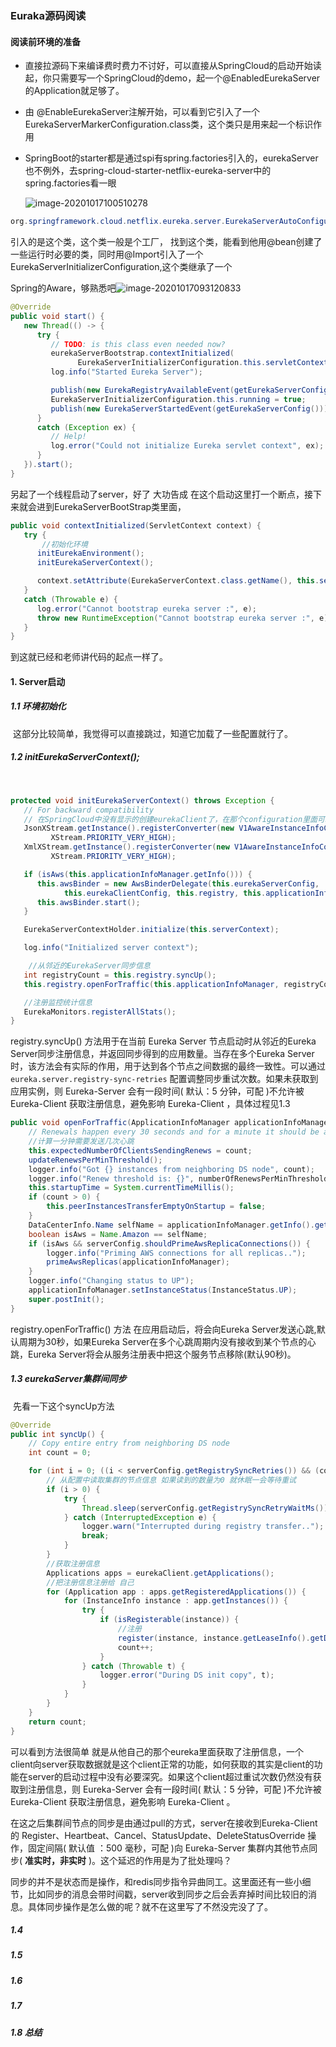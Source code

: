 ### Euraka源码阅读 

#### 阅读前环境的准备

- 直接拉源码下来编译费时费力不讨好，可以直接从SpringCloud的启动开始读起，你只需要写一个SpringCloud的demo，起一个@EnabledEurekaServer的Application就足够了。

- 由 @EnableEurekaServer注解开始，可以看到它引入了一个EurekaServerMarkerConfiguration.class类，这个类只是用来起一个标识作用

- SpringBoot的starter都是通过spi有spring.factories引入的，eurekaServer也不例外，去spring-cloud-starter-netflix-eureka-server中的spring.factories看一眼

  ![image-20201017100510278](.\img\image-20201017100510278.png)

```java
org.springframework.cloud.netflix.eureka.server.EurekaServerAutoConfiguration
```

引入的是这个类，这个类一般是个工厂， 找到这个类，能看到他用@bean创建了一些运行时必要的类，同时用@Import引入了一个EurekaServerInitializerConfiguration,这个类继承了一个

Spring的Aware，够熟悉吧![image-20201017093120833](.\img\image-20201017093120833.png)

```java
@Override
public void start() {
   new Thread(() -> {
      try {
         // TODO: is this class even needed now?
         eurekaServerBootstrap.contextInitialized(
               EurekaServerInitializerConfiguration.this.servletContext);
         log.info("Started Eureka Server");

         publish(new EurekaRegistryAvailableEvent(getEurekaServerConfig()));
         EurekaServerInitializerConfiguration.this.running = true;
         publish(new EurekaServerStartedEvent(getEurekaServerConfig()));
      }
      catch (Exception ex) {
         // Help!
         log.error("Could not initialize Eureka servlet context", ex);
      }
   }).start();
}
```

另起了一个线程启动了server，好了 大功告成 在这个启动这里打一个断点，接下来就会进到EurekaServerBootStrap类里面，

```java
public void contextInitialized(ServletContext context) {
   try {
       //初始化环境
      initEurekaEnvironment();
      initEurekaServerContext();

      context.setAttribute(EurekaServerContext.class.getName(), this.serverContext);
   }
   catch (Throwable e) {
      log.error("Cannot bootstrap eureka server :", e);
      throw new RuntimeException("Cannot bootstrap eureka server :", e);
   }
}
```

到这就已经和老师讲代码的起点一样了。

#### 1. Server启动

##### 1.1 环境初始化

​	这部分比较简单，我觉得可以直接跳过，知道它加载了一些配置就行了。

##### 1.2  initEurekaServerContext(); 

​	

```java
protected void initEurekaServerContext() throws Exception {
   // For backward compatibility
   // 在SpringCloud中没有显示的创建eurekaClient了，在那个configuration里面可以看到AutoWired了一个
   JsonXStream.getInstance().registerConverter(new V1AwareInstanceInfoConverter(),
         XStream.PRIORITY_VERY_HIGH);
   XmlXStream.getInstance().registerConverter(new V1AwareInstanceInfoConverter(),
         XStream.PRIORITY_VERY_HIGH);

   if (isAws(this.applicationInfoManager.getInfo())) {
      this.awsBinder = new AwsBinderDelegate(this.eurekaServerConfig,
            this.eurekaClientConfig, this.registry, this.applicationInfoManager);
      this.awsBinder.start();
   }

   EurekaServerContextHolder.initialize(this.serverContext);

   log.info("Initialized server context");

    //从邻近的EurekaServer同步信息
   int registryCount = this.registry.syncUp();
   this.registry.openForTraffic(this.applicationInfoManager, registryCount);

   //注册监控统计信息
   EurekaMonitors.registerAllStats();
}
```

registry.syncUp() 方法用于在当前 Eureka Server 节点启动时从邻近的Eureka Server同步注册信息，并返回同步得到的应用数量。当存在多个Eureka Server时，该方法会有实际的作用，用于达到各个节点之间数据的最终一致性。可以通过 `eureka.server.registry-sync-retries` 配置调整同步重试次数。如果未获取到应用实例，则 Eureka-Server 会有一段时间( 默认：5 分钟，可配 )不允许被 Eureka-Client 获取注册信息，避免影响 Eureka-Client ，具体过程见1.3

```java
public void openForTraffic(ApplicationInfoManager applicationInfoManager, int count) {
    // Renewals happen every 30 seconds and for a minute it should be a factor of 2.
    //计算一分钟需要发送几次心跳 
    this.expectedNumberOfClientsSendingRenews = count;
    updateRenewsPerMinThreshold();
    logger.info("Got {} instances from neighboring DS node", count);
    logger.info("Renew threshold is: {}", numberOfRenewsPerMinThreshold);
    this.startupTime = System.currentTimeMillis();
    if (count > 0) {
        this.peerInstancesTransferEmptyOnStartup = false;
    }
    DataCenterInfo.Name selfName = applicationInfoManager.getInfo().getDataCenterInfo().getName();
    boolean isAws = Name.Amazon == selfName;
    if (isAws && serverConfig.shouldPrimeAwsReplicaConnections()) {
        logger.info("Priming AWS connections for all replicas..");
        primeAwsReplicas(applicationInfoManager);
    }
    logger.info("Changing status to UP");
    applicationInfoManager.setInstanceStatus(InstanceStatus.UP);
    super.postInit();
}
```

registry.openForTraffic() 方法
 在应用启动后，将会向Eureka Server发送心跳,默认周期为30秒，如果Eureka Server在多个心跳周期内没有接收到某个节点的心跳，Eureka Server将会从服务注册表中把这个服务节点移除(默认90秒)。

##### 1.3  eurekaServer集群间同步



​	先看一下这个syncUp方法

```java
@Override
public int syncUp() {
    // Copy entire entry from neighboring DS node
    int count = 0;

    for (int i = 0; ((i < serverConfig.getRegistrySyncRetries()) && (count == 0)); i++) {
        // 从配置中读取集群的节点信息 如果读到的数量为0 就休眠一会等待重试
        if (i > 0) {
            try {
                Thread.sleep(serverConfig.getRegistrySyncRetryWaitMs());
            } catch (InterruptedException e) {
                logger.warn("Interrupted during registry transfer..");
                break;
            }
        }
        //获取注册信息 
        Applications apps = eurekaClient.getApplications();
        //把注册信息注册给 自己
        for (Application app : apps.getRegisteredApplications()) {
            for (InstanceInfo instance : app.getInstances()) {
                try {
                    if (isRegisterable(instance)) {
                        //注册
                        register(instance, instance.getLeaseInfo().getDurationInSecs(), true);
                        count++;
                    }
                } catch (Throwable t) {
                    logger.error("During DS init copy", t);
                }
            }
        }
    }
    return count;
}
```

可以看到方法很简单 就是从他自己的那个eureka里面获取了注册信息，一个client向server获取数据就是这个client正常的功能，如何获取的其实是client的功能在server的启动过程中没有必要深究。如果这个client超过重试次数仍然没有获取到注册信息，则 Eureka-Server 会有一段时间( 默认：5 分钟，可配 )不允许被 Eureka-Client 获取注册信息，避免影响 Eureka-Client 。

在这之后集群间节点的同步是由通过pull的方式，server在接收到Eureka-Client 的 Register、Heartbeat、Cancel、StatusUpdate、DeleteStatusOverride 操作，固定间隔( 默认值 ：500 毫秒，可配 )向 Eureka-Server 集群内其他节点同步( **准实时，非实时** )。这个延迟的作用是为了批处理吗？

同步的并不是状态而是操作，和redis同步指令异曲同工。这里面还有一些小细节，比如同步的消息会带时间戳，server收到同步之后会丢弃掉时间比较旧的消息。具体同步操作是怎么做的呢？就不在这里写了不然没完没了了。

##### 1.4

##### 1.5

##### 1.6

##### 1.7

##### 1.8 总结

